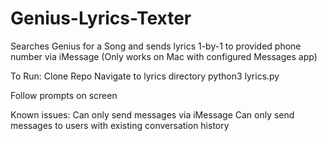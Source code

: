 # Genius-Lyrics-Texter
Searches Genius for a Song and sends lyrics 1-by-1 to provided phone number via iMessage 
(Only works on Mac with configured Messages app)

To Run:
Clone Repo
Navigate to lyrics directory
python3 lyrics.py

Follow prompts on screen

Known issues:
Can only send messages via iMessage
Can only send messages to users with existing conversation history
